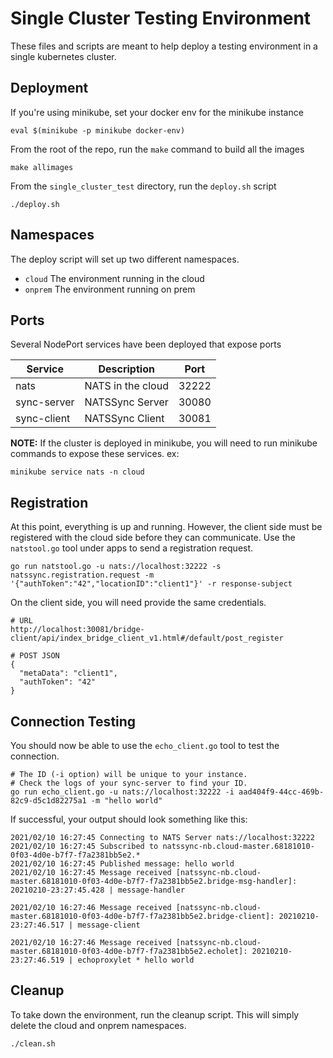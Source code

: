 # Single Cluster Testing Environment
These files and scripts are meant to help deploy a
testing environment in a single kubernetes cluster.

## Deployment
If you're using minikube, set your docker env for the minikube instance
```shell
eval $(minikube -p minikube docker-env)
```

From the root of the repo, run the `make` command to build all the images
```shell
make allimages
```

From the `single_cluster_test` directory, run the `deploy.sh` script
```shell
./deploy.sh
```

## Namespaces
The deploy script will set up two different namespaces.
- `cloud`
  The environment running in the cloud
- `onprem`
  The environment running on prem

## Ports
Several NodePort services have been deployed that expose ports

| Service | Description | Port |
| ------- | ----------- | ---- |
| nats | NATS in the cloud | 32222 |
| sync-server | NATSSync Server | 30080 |
| sync-client | NATSSync Client | 30081 |

**NOTE:** If the cluster is deployed in minikube,
you will need to run minikube commands to expose these services.
ex:
```shell
minikube service nats -n cloud
```

## Registration
At this point, everything is up and running.
However, the client side must be registered with the cloud side before they
can communicate.
Use the `natstool.go` tool under apps to send a registration request.
```shell
go run natstool.go -u nats://localhost:32222 -s natssync.registration.request -m '{"authToken":"42","locationID":"client1"}' -r response-subject
```

On the client side, you will need provide the same credentials.
```url
# URL
http://localhost:30081/bridge-client/api/index_bridge_client_v1.html#/default/post_register

# POST JSON
{
  "metaData": "client1",
  "authToken": "42"
}
```

## Connection Testing
You should now be able to use the `echo_client.go` tool to test the connection.
```shell
# The ID (-i option) will be unique to your instance.
# Check the logs of your sync-server to find your ID.
go run echo_client.go -u nats://localhost:32222 -i aad404f9-44cc-469b-82c9-d5c1d82275a1 -m "hello world"
```

If successful, your output should look something like this:
```
2021/02/10 16:27:45 Connecting to NATS Server nats://localhost:32222
2021/02/10 16:27:45 Subscribed to natssync-nb.cloud-master.68181010-0f03-4d0e-b7f7-f7a2381bb5e2.*
2021/02/10 16:27:45 Published message: hello world
2021/02/10 16:27:45 Message received [natssync-nb.cloud-master.68181010-0f03-4d0e-b7f7-f7a2381bb5e2.bridge-msg-handler]: 20210210-23:27:45.428 | message-handler

2021/02/10 16:27:46 Message received [natssync-nb.cloud-master.68181010-0f03-4d0e-b7f7-f7a2381bb5e2.bridge-client]: 20210210-23:27:46.517 | message-client

2021/02/10 16:27:46 Message received [natssync-nb.cloud-master.68181010-0f03-4d0e-b7f7-f7a2381bb5e2.echolet]: 20210210-23:27:46.519 | echoproxylet * hello world
```

## Cleanup
To take down the environment, run the cleanup script.
This will simply delete the cloud and onprem namespaces.
```shell
./clean.sh
```
